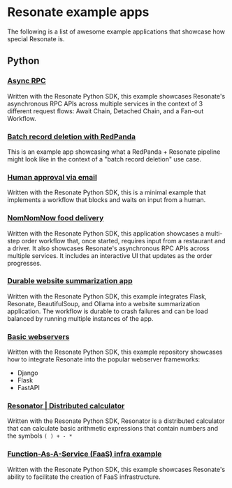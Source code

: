 # Resonate example apps

The following is a list of awesome example applications that showcase how special Resonate is.

## Python

### [Async RPC](https://github.com/resonatehq/example-async-rpc-py)

Written with the Resonate Python SDK, this example showcases Resonate's asynchronous RPC APIs across multiple services in the context of 3 different request flows: Await Chain, Detached Chain, and a Fan-out Workflow.

### [Batch record deletion with RedPanda](https://github.com/resonatehq/example-batch-record-deletion-py)

This is an example app showcasing what a RedPanda + Resonate pipeline might look like in the context of a "batch record deletion" use case.

### [Human approval via email](https://github.com/resonatehq/example-human-in-the-loop)

Written with the Resonate Python SDK, this is a minimal example that implements a workflow that blocks and waits on input from a human.

### [NomNomNow food delivery](https://github.com/flossypurse/nomnomnow)

Written with the Resonate Python SDK, this application showcases a multi-step order workflow that, once started, requires input from a restaurant and a driver. It also showcases Resonate's asynchronous RPC APIs across multiple services. It includes an interactive UI that updates as the order progresses.

### [Durable website summarization app](https://github.com/resonatehq/example-website-summarization-app)

Written with the Resonate Python SDK, this example integrates Flask, Resonate, BeautifulSoup, and Ollama into a website summarization application.
The workflow is durable to crash failures and can be load balanced by running multiple instances of the app.

### [Basic webservers](https://github.com/resonatehq/example-webservers-py)

Written with the Resonate Python SDK, this example repository showcases how to integrate Resonate into the popular webserver frameworks:

- Django
- Flask
- FastAPI

### [Resonator | Distributed calculator](https://github.com/dfarr/resonator)

Written with the Resonate Python SDK, Resonator is a distributed calculator that can calculate basic arithmetic expressions that contain numbers and the symbols `( ) + - *`

### [Function-As-A-Service (FaaS) infra example](https://github.com/avillega/resonate-faas-demo)

Written with the Resonate Python SDK, this example showcases Resonate's ability to facilitate the creation of FaaS infrastructure.
